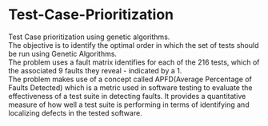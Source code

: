 # Test-Case-Prioritization
Test Case prioritization using genetic algorithms.  <br/>
The objective is to identify the optimal order in which the set of tests should be run using Genetic Algorithms. <br/>
The problem uses a fault matrix identifies for each of the 216 tests, which of the associated 9 faults they reveal - indicated by a 1. <br/>
The problem makes use of a concept called APFD(Average Percentage of Faults Detected) which is a metric used in software testing to evaluate the effectiveness of a test suite in detecting faults. It provides a quantitative measure of how well a test suite is performing in terms of identifying and localizing defects in the tested software. <br/>
